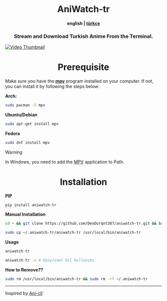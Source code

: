 <h1 align="center">
<strong> AniWatch-tr </strong>
</h1>

<h4 align="center">
english | <a href="">türkçe</a>
</h4>

<h3 align="center">
Stream and Download Turkish Anime From the Terminal.
</h3>

[![Video Thumbnail](https://github.com/user-attachments/assets/44b9d628-f96c-4baf-aec1-28e9f2472621)](https://github.com/user-attachments/assets/44b9d628-f96c-4baf-aec1-28e9f2472621)

<h1 align="center">
    <b>Prerequisite</b>
</h1>

Make sure you have the [**mpv**](https://github.com/mpv-player/mpv) program installed on your computer. If not, you can install it by following the steps below:

**Arch:**
```bash
sudo pacman -S mpv
```
**Ubuntu/Debian**
```bash
sudo apt-get install mpv
```
**Fedora**
```bash
sudo dnf install mpv
```

> [!WARNING]
> In Windows, you need to add the [MPV](https://github.com/shinchiro/mpv-winbuild-cmake/releases) application to Path.

<h1 align="center">
    <b>Installation</b>
</h1>

**PIP**
```bash
pip install aniwatch-tr
```

**Manual Installation**
```bash
cd ~ && git clone https://github.com/DeoDorqnt387/aniwatch-tr.git && bash aniwatch-tr/install.sh
```
```bash
sudo cp ~/.aniwatch-tr/aniwatch-tr /usr/local/bin/aniwatch-tr
```
**Usage**
```bash
aniwatch-tr
```
```bash
aniwatch-tr -v # Opsyionel VLC Kullanımı
```
**How to Remove??**
```bash
sudo rm /usr/local/bin/aniwatch-tr && sudo rm -rf ~/.aniwatch-tr
```
<hr>

Inspired by [Ani-cli](https://github.com/pystardust/ani-cli)'
